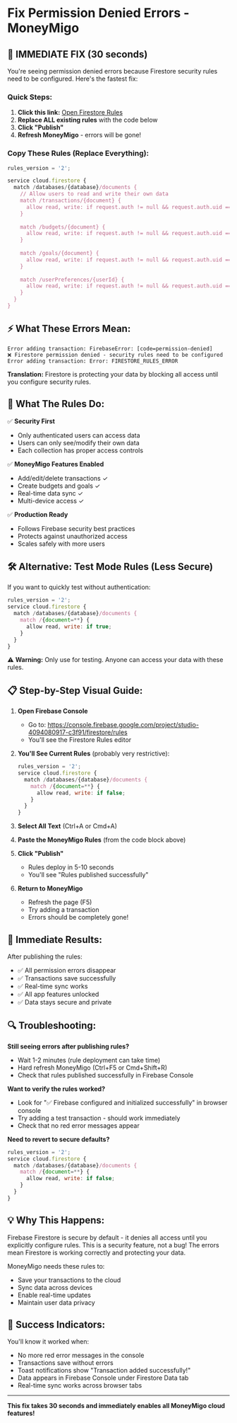 # Fix Permission Denied Errors - MoneyMigo

## 🚨 IMMEDIATE FIX (30 seconds)

You're seeing permission denied errors because Firestore security rules need to be configured. Here's the fastest fix:

### Quick Steps:
1. **Click this link:** [Open Firestore Rules](https://console.firebase.google.com/project/studio-4094080917-c3f91/firestore/rules)
2. **Replace ALL existing rules** with the code below
3. **Click "Publish"**
4. **Refresh MoneyMigo** - errors will be gone!

### Copy These Rules (Replace Everything):

```javascript
rules_version = '2';

service cloud.firestore {
  match /databases/{database}/documents {
    // Allow users to read and write their own data
    match /transactions/{document} {
      allow read, write: if request.auth != null && request.auth.uid == resource.data.userId;
    }
    
    match /budgets/{document} {
      allow read, write: if request.auth != null && request.auth.uid == resource.data.userId;
    }
    
    match /goals/{document} {
      allow read, write: if request.auth != null && request.auth.uid == resource.data.userId;
    }
    
    match /userPreferences/{userId} {
      allow read, write: if request.auth != null && request.auth.uid == userId;
    }
  }
}
```

## ⚡ What These Errors Mean:

```
Error adding transaction: FirebaseError: [code=permission-denied]
❌ Firestore permission denied - security rules need to be configured
Error adding transaction: Error: FIRESTORE_RULES_ERROR
```

**Translation:** Firestore is protecting your data by blocking all access until you configure security rules.

## 🔐 What The Rules Do:

✅ **Security First**
- Only authenticated users can access data
- Users can only see/modify their own data
- Each collection has proper access controls

✅ **MoneyMigo Features Enabled**
- Add/edit/delete transactions ✓
- Create budgets and goals ✓
- Real-time data sync ✓
- Multi-device access ✓

✅ **Production Ready**
- Follows Firebase security best practices
- Protects against unauthorized access
- Scales safely with more users

## 🛠️ Alternative: Test Mode Rules (Less Secure)

If you want to quickly test without authentication:

```javascript
rules_version = '2';
service cloud.firestore {
  match /databases/{database}/documents {
    match /{document=**} {
      allow read, write: if true;
    }
  }
}
```

⚠️ **Warning:** Only use for testing. Anyone can access your data with these rules.

## 📋 Step-by-Step Visual Guide:

1. **Open Firebase Console**
   - Go to: https://console.firebase.google.com/project/studio-4094080917-c3f91/firestore/rules
   - You'll see the Firestore Rules editor

2. **You'll See Current Rules** (probably very restrictive):
   ```javascript
   rules_version = '2';
   service cloud.firestore {
     match /databases/{database}/documents {
       match /{document=**} {
         allow read, write: if false;
       }
     }
   }
   ```

3. **Select All Text** (Ctrl+A or Cmd+A)

4. **Paste the MoneyMigo Rules** (from the code block above)

5. **Click "Publish"** 
   - Rules deploy in 5-10 seconds
   - You'll see "Rules published successfully"

6. **Return to MoneyMigo**
   - Refresh the page (F5)
   - Try adding a transaction
   - Errors should be completely gone!

## 🎯 Immediate Results:

After publishing the rules:
- ✅ All permission errors disappear
- ✅ Transactions save successfully
- ✅ Real-time sync works
- ✅ All app features unlocked
- ✅ Data stays secure and private

## 🔍 Troubleshooting:

**Still seeing errors after publishing rules?**
- Wait 1-2 minutes (rule deployment can take time)
- Hard refresh MoneyMigo (Ctrl+F5 or Cmd+Shift+R)
- Check that rules published successfully in Firebase Console

**Want to verify the rules worked?**
- Look for "✅ Firebase configured and initialized successfully" in browser console
- Try adding a test transaction - should work immediately
- Check that no red error messages appear

**Need to revert to secure defaults?**
```javascript
rules_version = '2';
service cloud.firestore {
  match /databases/{database}/documents {
    match /{document=**} {
      allow read, write: if false;
    }
  }
}
```

## 💡 Why This Happens:

Firebase Firestore is secure by default - it denies all access until you explicitly configure rules. This is a security feature, not a bug! The errors mean Firestore is working correctly and protecting your data.

MoneyMigo needs these rules to:
- Save your transactions to the cloud
- Sync data across devices
- Enable real-time updates
- Maintain user data privacy

## 🎉 Success Indicators:

You'll know it worked when:
- No more red error messages in the console
- Transactions save without errors
- Toast notifications show "Transaction added successfully!"
- Data appears in Firebase Console under Firestore Data tab
- Real-time sync works across browser tabs

---

**This fix takes 30 seconds and immediately enables all MoneyMigo cloud features!**